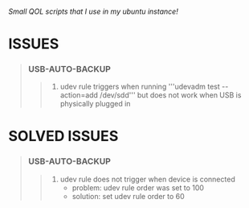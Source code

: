 ###### Small QOL scripts that I use in my ubuntu instance!

# ISSUES

>### USB-AUTO-BACKUP
>
>>1. udev rule triggers when running '''udevadm test --action=add /dev/sdd''' but does not work when USB is physically plugged in

# SOLVED ISSUES

>### USB-AUTO-BACKUP
>
>>1. udev rule does not trigger when device is connected
>>    - problem: udev rule order was set to 100
>>    - solution: set udev rule order to 60